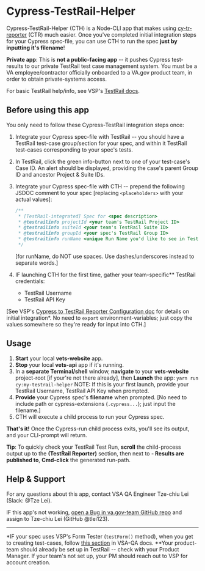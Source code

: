 # Cypress-TestRail-Helper

Cypress-TestRail-Helper (CTH) is a Node-CLI app that makes using [cy-tr-reporter][npm-cy-tr-reporter] (CTR) much easier. Once you've completed initial integration steps for your Cypress spec-file, you can use CTH to run the spec **just by inputting it's filename**!

**Private app**: This is **not a public-facing app** -- it pushes Cypress test-results to our private TestRail test case management system. You must be a VA employee/contractor officially onboarded to a VA.gov product team, in order to obtain private-systems access.

For basic TestRail help/info, see VSP's [TestRail docs][vsp-testrail-docs].

## Before using this app

You only need to follow these Cypress-TestRail integration steps once:

1. Integrate your Cypress spec-file with TestRail -- you should have a TestRail test-case group/section for your spec, and within it TestRail test-cases corresponding to your spec's tests.
1. In TestRail, click the green info-button next to one of your test-case's Case ID. An alert should be displayed, providing the case's parent Group ID and ancestor Project & Suite IDs.
1. Integrate your Cypress spec-file with CTH -- prepend the following JSDOC comment to your spec [replacing `<placeholders>` with your actual values]:

   ```js
   /**
    * [TestRail-integrated] Spec for <spec description>
    * @testrailinfo projectId <your team's TestRail Project ID>
    * @testrailinfo suiteId <your team's TestRail Suite ID>
    * @testrailinfo groupId <your spec's TestRail Group ID>
    * @testrailinfo runName <unique Run Name you'd like to see in TestRail>
    */
   ```

   [for runName, do NOT use spaces. Use dashes/underscores instead to separate words.]

1. IF launching CTH for the first time, gather your team-specific\*\* TestRail credentials:

   - TestRail Username
   - TestRail API Key

[See VSP's [Cypress to TestRail Reporter Configuration doc][vsp-cypress-testrail-reporter-doc] for details on initial integration\*. No need to `export` environment-variables; just copy the values somewhere so they're ready for input into CTH.]

## Usage

1. **Start** your local **vets-website** app.
1. **Stop** your local **vets-api** app if it's running.
1. In a **separate Terminal/shell** window, **navigate** to your **vets-website** project-root [if your're not there already], then **Launch** the app:
   `yarn run cy:my-testrail-helper`
   NOTE: If this is your first launch, provide your TestRail Username, TestRail API Key when prompted.
1. **Provide** your Cypress spec's **filename** when prompted.
   [No need to include path or cypress-extensions (`.cypress...`); just input the filename.]
1. CTH will execute a child process to run your Cypress spec.

**That's it!** Once the Cypress-run child process exits, you'll see its output, and your CLI-prompt will return.

**Tip**: To quickly check your TestRail Test Run, **scroll** the child-process output up to the **(TestRail Reporter)** section, then next to **- Results are published to**, **Cmd-click** the generated run-path.

## Help & Support

For any questions about this app, contact VSA QA Engineer Tze-chiu Lei (Slack: @Tze Lei).

IF this app's not working, [open a Bug in va.gov-team GitHub repo][va-gov-team-new-bug] and assign to Tze-chiu Lei (GitHub @tlei123).

---

\*IF your spec uses VSP's Form Tester (`testForm()` method), when you get to creating test-cases, follow [this section][vsa-form-tester-integration] in VSA-QA docs.
\*\*Your product-team should already be set up in TestRail -- check with your Product Manager. If your team's not set up, your PM should reach out to VSP for account creation.

[npm-cy-tr-reporter]: https://www.npmjs.com/package/cy-tr-reporter
[vsp-testrail-docs]: https://depo-platform-documentation.scrollhelp.site/developer-docs/How-to-use-TestRail.1600684126.html
[vsa-form-tester-integration]: https://github.com/department-of-veterans-affairs/va.gov-team/blob/master/teams/vsa/engineering/qa/testrail/vsa-qa-cypress-testrail.md#specs-with-testform-tests
[dsvavsp-testrail]: https://dsvavsp.testrail.io/
[vsp-cypress-testrail-reporter-doc]: https://depo-platform-documentation.scrollhelp.site/developer-docs/Cypress-to-TestRail-Reporter-Plugin-Configuration.1738047581.html
[va-gov-team-new-bug]: https://github.com/department-of-veterans-affairs/va.gov-team/issues/new?assignees=&labels=bug&template=bug-issue.md&title=
